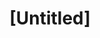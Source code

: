 ---
pid: llg199
title: "[Untitled]"
location_transcription: Allens Ln Coul-de-sac
coordinates: "[-75.209633339133, 40.045624043795]"
zipcode: '19119'
gen_neighborhood: Northwest Philadelphia
neighborhood: Mount Airy
outside_phl: 
age: '17'
age_range: 13-19
instagram: 
image_file_name: llg_199.jpg
proposal_transcription: 
topic: Unknown
topic_summary: '0'
type: Other No Form
keywords_other: unknown, unfinished, germantown
credit: Mesgana Afessa
image_labels: 
twitter: 
facebook: 
permalink: "/monuments/llg199/"
layout: item-page
---